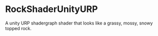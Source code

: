 # RockShaderUnityURP
A unity URP shadergraph shader that looks like a grassy, mossy, snowy topped rock.

